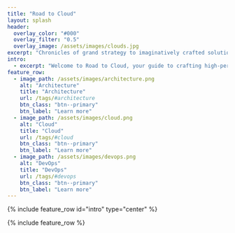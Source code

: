 ```yaml
---
title: "Road to Cloud"
layout: splash
header:
  overlay_color: "#000"
  overlay_filter: "0.5"
  overlay_image: /assets/images/clouds.jpg
excerpt: "Chronicles of grand strategy to imaginatively crafted solutions with creative implementations!"
intro: 
  - excerpt: "Welcome to Road to Cloud, your guide to crafting high-performance, cost-effective, and resilient solutions for your enterprise journey."
feature_row:
  - image_path: /assets/images/architecture.png
    alt: "Architecture"
    title: "Architecture"
    url: /tags/#architecture
    btn_class: "btn--primary"
    btn_label: "Learn more"
  - image_path: /assets/images/cloud.png
    alt: "Cloud"
    title: "Cloud"
    url: /tags/#cloud
    btn_class: "btn--primary"
    btn_label: "Learn more"
  - image_path: /assets/images/devops.png
    alt: "DevOps"
    title: "DevOps"
    url: /tags/#devops
    btn_class: "btn--primary"
    btn_label: "Learn more"
---
```


{% include feature_row id="intro" type="center" %}

{% include feature_row %}
